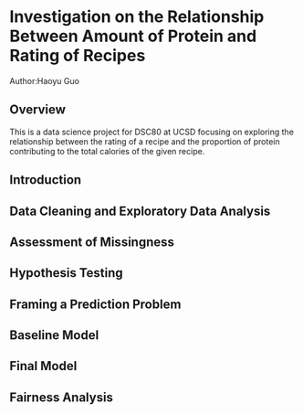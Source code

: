 # Investigation on the Relationship Between Amount of Protein and Rating of Recipes
Author:Haoyu Guo
## Overview ##
This is a data science project for DSC80 at UCSD focusing on exploring the relationship between the rating of a recipe and the proportion of protein contributing to the total calories of the given recipe.
## Introduction ##
## Data Cleaning and Exploratory Data Analysis ##
## Assessment of Missingness ##
## Hypothesis Testing ##
## Framing a Prediction Problem ##
## Baseline Model ##
## Final Model ##
## Fairness Analysis ##
